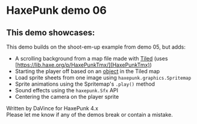 HaxePunk demo 06
================

This demo showcases:
--------------------

This demo builds on the shoot-em-up example from demo 05, but adds:

* A scrolling background from a map file made with [Tiled](https://www.mapeditor.org/) (uses [https://lib.haxe.org/p/HaxePunkTmx/](HaxePunkTmx))
* Starting the player off based on an [object](http://docs.mapeditor.org/en/stable/manual/objects/) in the Tiled map
* Load sprite sheets from one image using `haxepunk.graphics.Spritemap`
* Sprite animations using the Spritemap's `.play()` method
* Sound effects using the `haxepunk.Sfx` API
* Centering the camera on the player sprite

Written by DaVince for HaxePunk 4.x  
Please let me know if any of the demos break or contain a mistake.
